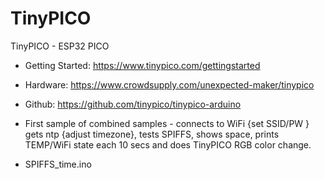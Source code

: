 # TinyPICO
TinyPICO - ESP32 PICO

* Getting Started: https://www.tinypico.com/gettingstarted
* Hardware: https://www.crowdsupply.com/unexpected-maker/tinypico
* Github: https://github.com/tinypico/tinypico-arduino


* First sample of combined samples - connects to WiFi {set SSID/PW } gets ntp {adjust timezone}, tests SPIFFS, shows space, prints TEMP/WiFi state each 10 secs and does TinyPICO RGB color change.
* SPIFFS_time.ino
